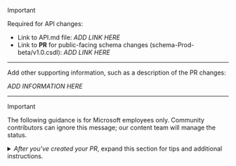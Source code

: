 > [!IMPORTANT]
> Required for API changes:
> - Link to API.md file: *ADD LINK HERE*
> - Link to **PR** for public-facing schema changes (schema-Prod-beta/v1.0.csdl):  *ADD LINK HERE*

---
Add other supporting information, such as a description of the PR changes:

*ADD INFORMATION HERE*

---
> [!IMPORTANT]
> The following guidance is for Microsoft employees only. Community contributors can ignore this message; our content team will manage the status.
<details><summary><i>After you've created your PR</i>, expand this section for tips and additional instructions.</summary>


- **do not merge** is the default PR status and is automatically added to all open PRs that don't have the **ready to merge** label.
- Add the **ready for content review** label to start a review. Only PRs that have met the [minimum requirements for content review](https://eng.ms/cid/27dee76c-3a60-4e65-8fdf-08ea849b3498/fid/679c4bf497d767aa4c1e409cd143d7109564b93a118c29e0e11b15eb04b78844) and have this label are reviewed.
- If your content reviewer requests changes, review the feedback and address accordingly as soon as possible to keep your pull request moving forward. After you address the feedback, remove the **changes requested** label, add the **review feedback addressed** label, and select the **Re-request review** icon next to the content reviewer's alias. If you can't add labels, add a comment with `#feedback-addressed` to the pull request.
- After the content review is complete, your reviewer will add the **content review complete** label. When the updates in this PR are ready for external customers to use, replace the **do not merge** label with **ready to merge** and the PR will be merged within 24 working hours.
- Pull requests that are inactive for more than 6 weeks will be automatically closed. Before that, you receive reminders at 2 weeks, 4 weeks, and 6 weeks. If you still need the PR, you can reopen or recreate the request.

For more information, see the [Content review process summary](https://eng.ms/cid/27dee76c-3a60-4e65-8fdf-08ea849b3498/fid/3a993b6c9d547e46f59d8d7851f191c38bbbea6ead01253dc62fcdd8101a1ff9).

</details>
